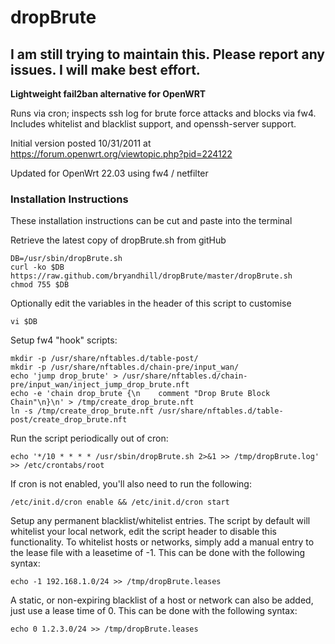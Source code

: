 # dropBrute

## I am still trying to maintain this. Please report any issues. I will make best effort.

**Lightweight fail2ban alternative for OpenWRT**

Runs via cron; inspects ssh log for brute force attacks and blocks via 
fw4.  Includes whitelist and blacklist support, and openssh-server support.

Initial version posted 10/31/2011 at https://forum.openwrt.org/viewtopic.php?pid=224122

Updated for OpenWrt 22.03 using fw4 / netfilter

### Installation Instructions

These installation instructions can be cut and paste into the terminal

Retrieve the latest copy of dropBrute.sh from gitHub

	DB=/usr/sbin/dropBrute.sh
	curl -ko $DB https://raw.github.com/bryandhill/dropBrute/master/dropBrute.sh
	chmod 755 $DB

Optionally edit the variables in the header of this script to customise

	vi $DB

Setup fw4 "hook" scripts:

	mkdir -p /usr/share/nftables.d/table-post/
	mkdir -p /usr/share/nftables.d/chain-pre/input_wan/
	echo 'jump drop_brute' > /usr/share/nftables.d/chain-pre/input_wan/inject_jump_drop_brute.nft
	echo -e 'chain drop_brute {\n    comment "Drop Brute Block Chain"\n}\n' > /tmp/create_drop_brute.nft
	ln -s /tmp/create_drop_brute.nft /usr/share/nftables.d/table-post/create_drop_brute.nft

Run the script periodically out of cron:

	echo '*/10 * * * * /usr/sbin/dropBrute.sh 2>&1 >> /tmp/dropBrute.log' >> /etc/crontabs/root

If cron is not enabled, you'll also need to run the following:

	/etc/init.d/cron enable && /etc/init.d/cron start

Setup any permanent blacklist/whitelist entries.  The script by default will whitelist your local network, edit the script header to disable this functionality.  To whitelist hosts or networks, simply add a manual entry to the lease file with a leasetime of -1.  This can be done with the following syntax:

	echo -1 192.168.1.0/24 >> /tmp/dropBrute.leases

A static, or non-expiring blacklist of a host or network can also be added, just use a lease time of 0.  This can be done with the following syntax:

	echo 0 1.2.3.0/24 >> /tmp/dropBrute.leases
